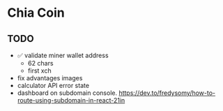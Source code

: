 # Chia Coin

## TODO

- ✅ validate miner wallet address
  - 62 chars
  - first xch
- fix advantages images
- calculator API error state
- dashboard on subdomain console.
  https://dev.to/fredysomy/how-to-route-using-subdomain-in-react-21in
